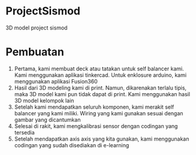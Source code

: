 # ProjectSismod
3D model project sismod


# Pembuatan
1. Pertama, kami membuat deck atau tatakan untuk self balancer kami. Kami menggunakan aplikasi tinkercad. Untuk enklosure arduino, kami menggunakan aplikasi Fusion360
2. Hasil dari 3D modeling kami di print. Namun, dikarenakan terlalu tipis, maka 3D model kami pun tidak dapat di print. Kami menggunakan hasil 3D model kelompok lain
3. Setelah kami mendapatkan seluruh komponen, kami merakit self balancer yang kami miliki. Wiring yang kami gunakan sesuai dengan gambar yang dicantumkan
4. Selesai di rakit, kami mengkalibrasi sensor dengan codingan yang tersedia
5. Setelah mendapatkan axis axis yang kita gunakan, kami menggunakan codingan yang sudah disediakan di e-learning

